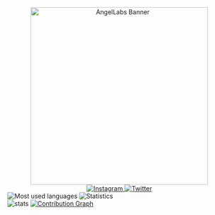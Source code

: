 <div align="center">
  <a href="https://angellabs.xyz">
    <img src="https://angellabs.xyz/banner.png" height="400" alt="AngelLabs Banner">
  </a>
</div>

<div align="center">
  <a href="https://instagram.com/angelthebox">
    <img src="https://img.shields.io/badge/-Instagram-fcfcfc?style=for-the-badge&logo=instagram" alt="Instagram">
  <a>
  <a href="https://twitter.com/angeldev0">
    <img src="https://img.shields.io/badge/-TWITTER-fcfcfc?style=for-the-badge&logo=twitter" alt="Twitter">
  </a>
</div>

<a>
  <img src="https://github-readme-stats.vercel.app/api/top-langs/?username=4ngel2769&layout=compact&bg_color=DEG,07111F,034155&text_color=fcfcfc&title_color=fffcfc&hide_border=true&border_radius=15&show_icons=true" alt="Most used languages">
  <img src="https://github-readme-streak-stats.herokuapp.com?user=4ngel2769&theme=github-dark&hide_border=true&border_radius=15&card_width=400&background=45%2C07111F%2C034155&dates=A5A5A5&fire=EB5454" alt="Statistics">
  <br>
  <img src="https://github-readme-stats.vercel.app/api?username=4ngel2769&layout=compact&bg_color=DEG,07111F,034155&text_color=fcfcfc&title_color=fffcfc&icon_color=eb0958&hide_border=true&border_radius=15&show_icons=true" alt="stats">
</a>

<a href="https://github.com/4ngel2769">
  <img src="https://github-readme-activity-graph.cyclic.app/graph?username=4ngel2769&height=400&bg_color=f,f&color=a8a8a8&line=6094d7&area=true&hide_border=true" alt="Contribution Graph">
</a>

